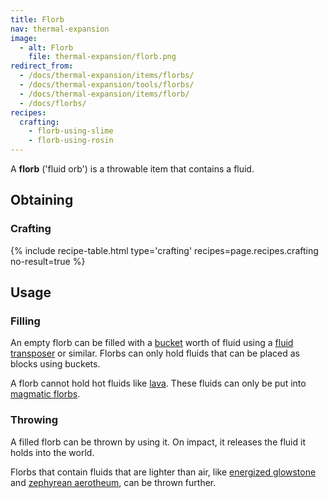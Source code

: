 ```yaml
---
title: Florb
nav: thermal-expansion
image:
  - alt: Florb
    file: thermal-expansion/florb.png
redirect_from:
  - /docs/thermal-expansion/items/florbs/
  - /docs/thermal-expansion/tools/florbs/
  - /docs/thermal-expansion/items/florb/
  - /docs/florbs/
recipes:
  crafting:
    - florb-using-slime
    - florb-using-rosin
---
```


A **florb** ('fluid orb') is a throwable item that contains a fluid.


Obtaining
---------

### Crafting
{% include recipe-table.html type='crafting' recipes=page.recipes.crafting no-result=true %}


Usage
-----

### Filling
An empty florb can be filled with a
[bucket](https://minecraft.gamepedia.com/Bucket) worth of fluid using a [fluid
transposer](/docs/fluid-transposer/) or similar. Florbs can only hold fluids
that can be placed as blocks using buckets.

A florb cannot hold hot fluids like
[lava](https://minecraft.gamepedia.com/Lava). These fluids can only be put into
[magmatic florbs](/docs/magmatic-florb/).

### Throwing
A filled florb can be thrown by using it. On impact, it releases the fluid it
holds into the world.

Florbs that contain fluids that are lighter than air, like [energized
glowstone](/docs/energized-glowstone/) and [zephyrean
aerotheum](/docs/zephyrean-aerotheum/), can be thrown further.
